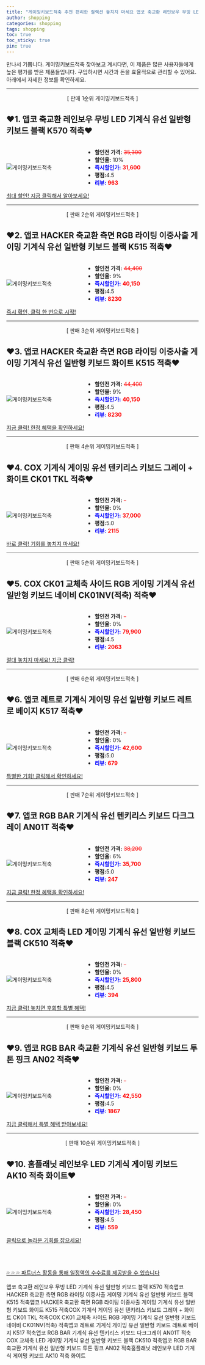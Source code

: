 ```yaml
---
title: "게이밍키보드적축 추천 편리한 컬렉션 놓치지 마세요 앱코 축교환 레인보우 무빙 LED"
author: shopping
categories: shopping
tags: shopping
toc: true
toc_sticky: true
pin: true
---
```

만나서 기쁩니다. 게이밍키보드적축 찾아보고 계시다면, 이 제품은 많은 사용자들에게 높은 평가를 받은 제품들입니다. 구입하시면 시간과 돈을 효율적으로 관리할 수 있어요. 아래에서 자세한 정보를 확인하세요.

---
<p class="toplist" style="margin: 0 auto; display: block; width: fit-content;">[ 판매 1순위 게이밍키보드적축 ]</p>

<h2><strong>❤️1. 앱코 축교환 레인보우 무빙 LED 기계식 유선 일반형 키보드 블랙 K570 적축❤️</strong></h2>

<div style="display: flex; align-items: center;">
    <div style="flex: 0.4;">
        <img src="https://thumbnail6.coupangcdn.com/thumbnails/remote/230x230ex/image/retail/images/2879586982021784-2847587e-1b27-47e9-bd03-38954b4b1707.png" alt="게이밍키보드적축" style="max-width: 100%;">
    </div>
    <div style="flex: 0.6; margin-left: 10px;">
        <ul>
            <li><strong>할인전 가격:</strong> <del style="color: red;">35,300</del></li>
            <li><strong>할인율:</strong> 10%</li>
            <li><span style='color:blue'><strong>즉시할인가:</strong></span> <span style='color:red'><strong>31,600</strong></span></li>
            <li><strong>평점:</strong>4.5</li>
            <li><span style='color:blue'><strong>리뷰:</strong></span> <span style='color:red'><strong>963</strong></span></li>
        </ul>
    </div>
</div>
<div class="center">
    <a href="https://William4Davisa.github.io?lptag=AF9450613&subid=githubio&pageKey=5065639066&traceid=V0-153&itemId=10083033014&vendorItemId=77365896171" class="myButton">
        최대 할인! 지금 클릭해서 알아보세요!
    </a>
</div>


---
<p class="toplist" style="margin: 0 auto; display: block; width: fit-content;">[ 판매 2순위 게이밍키보드적축 ]</p>

<h2><strong>❤️2. 앱코 HACKER 축교환 측면 RGB 라이팅 이중사출 게이밍 기계식 유선 일반형 키보드 블랙 K515 적축❤️</strong></h2>

<div style="display: flex; align-items: center;">
    <div style="flex: 0.4;">
        <img src="https://thumbnail7.coupangcdn.com/thumbnails/remote/230x230ex/image/retail/images/3654756146972005-361ceb89-1f6f-4708-96b2-9676ecfe000b.jpg" alt="게이밍키보드적축" style="max-width: 100%;">
    </div>
    <div style="flex: 0.6; margin-left: 10px;">
        <ul>
            <li><strong>할인전 가격:</strong> <del style="color: red;">44,400</del></li>
            <li><strong>할인율:</strong> 9%</li>
            <li><span style='color:blue'><strong>즉시할인가:</strong></span> <span style='color:red'><strong>40,150</strong></span></li>
            <li><strong>평점:</strong>4.5</li>
            <li><span style='color:blue'><strong>리뷰:</strong></span> <span style='color:red'><strong>8230</strong></span></li>
        </ul>
    </div>
</div>
<div class="center">
    <a href="https://William4Davisa.github.io?lptag=AF9450613&subid=githubio&pageKey=286652670&traceid=V0-153&itemId=18496615578&vendorItemId=5353106091" class="myButton">
        즉시 확인, 클릭 한 번으로 시작!
    </a>
</div>


---
<p class="toplist" style="margin: 0 auto; display: block; width: fit-content;">[ 판매 3순위 게이밍키보드적축 ]</p>

<h2><strong>❤️3. 앱코 HACKER 축교환 측면 RGB 라이팅 이중사출 게이밍 기계식 유선 일반형 키보드 화이트 K515 적축❤️</strong></h2>

<div style="display: flex; align-items: center;">
    <div style="flex: 0.4;">
        <img src="https://thumbnail10.coupangcdn.com/thumbnails/remote/230x230ex/image/retail/images/8843710914525526-f6f0fb88-dc66-4b78-a16c-6064b1fb3d5d.jpg" alt="게이밍키보드적축" style="max-width: 100%;">
    </div>
    <div style="flex: 0.6; margin-left: 10px;">
        <ul>
            <li><strong>할인전 가격:</strong> <del style="color: red;">44,400</del></li>
            <li><strong>할인율:</strong> 9%</li>
            <li><span style='color:blue'><strong>즉시할인가:</strong></span> <span style='color:red'><strong>40,150</strong></span></li>
            <li><strong>평점:</strong>4.5</li>
            <li><span style='color:blue'><strong>리뷰:</strong></span> <span style='color:red'><strong>8230</strong></span></li>
        </ul>
    </div>
</div>
<div class="center">
    <a href="https://William4Davisa.github.io?lptag=AF9450613&subid=githubio&pageKey=286652670&traceid=V0-153&itemId=18496615576&vendorItemId=5416920483" class="myButton">
        지금 클릭! 한정 혜택을 확인하세요!
    </a>
</div>


---
<p class="toplist" style="margin: 0 auto; display: block; width: fit-content;">[ 판매 4순위 게이밍키보드적축 ]</p>

<h2><strong>❤️4. COX 기계식 게이밍 유선 텐키리스 키보드 그레이 + 화이트 CK01 TKL 적축❤️</strong></h2>

<div style="display: flex; align-items: center;">
    <div style="flex: 0.4;">
        <img src="https://thumbnail7.coupangcdn.com/thumbnails/remote/230x230ex/image/vendor_inventory/dd8b/ee9a4cd010addf0257fc98f412a21e5ebf41777984c4228059870ba8b61b.jpg" alt="게이밍키보드적축" style="max-width: 100%;">
    </div>
    <div style="flex: 0.6; margin-left: 10px;">
        <ul>
            <li><strong>할인전 가격:</strong> <del style="color: red;">-</del></li>
            <li><strong>할인율:</strong> 0%</li>
            <li><span style='color:blue'><strong>즉시할인가:</strong></span> <span style='color:red'><strong>37,000</strong></span></li>
            <li><strong>평점:</strong>5.0</li>
            <li><span style='color:blue'><strong>리뷰:</strong></span> <span style='color:red'><strong>2115</strong></span></li>
        </ul>
    </div>
</div>
<div class="center">
    <a href="https://William4Davisa.github.io?lptag=AF9450613&subid=githubio&pageKey=7104115412&traceid=V0-153&itemId=17741234309&vendorItemId=88243339874" class="myButton">
        바로 클릭! 기회를 놓치지 마세요!
    </a>
</div>


---
<p class="toplist" style="margin: 0 auto; display: block; width: fit-content;">[ 판매 5순위 게이밍키보드적축 ]</p>

<h2><strong>❤️5. COX CK01 교체축 사이드 RGB 게이밍 기계식 유선 일반형 키보드 네이비 CK01NV(적축) 적축❤️</strong></h2>

<div style="display: flex; align-items: center;">
    <div style="flex: 0.4;">
        <img src="https://thumbnail10.coupangcdn.com/thumbnails/remote/230x230ex/image/vendor_inventory/41be/37fefc742b1c662402e5bf772410cb64f1de08aacac5e417457054f188db.png" alt="게이밍키보드적축" style="max-width: 100%;">
    </div>
    <div style="flex: 0.6; margin-left: 10px;">
        <ul>
            <li><strong>할인전 가격:</strong> <del style="color: red;">-</del></li>
            <li><strong>할인율:</strong> 0%</li>
            <li><span style='color:blue'><strong>즉시할인가:</strong></span> <span style='color:red'><strong>79,900</strong></span></li>
            <li><strong>평점:</strong>4.5</li>
            <li><span style='color:blue'><strong>리뷰:</strong></span> <span style='color:red'><strong>2063</strong></span></li>
        </ul>
    </div>
</div>
<div class="center">
    <a href="https://William4Davisa.github.io?lptag=AF9450613&subid=githubio&pageKey=5065431750&traceid=V0-153&itemId=6846271607&vendorItemId=88416877150" class="myButton">
        절대 놓치지 마세요! 지금 클릭!
    </a>
</div>


---
<p class="toplist" style="margin: 0 auto; display: block; width: fit-content;">[ 판매 6순위 게이밍키보드적축 ]</p>

<h2><strong>❤️6. 앱코 레트로 기계식 게이밍 유선 일반형 키보드 레트로 베이지 K517 적축❤️</strong></h2>

<div style="display: flex; align-items: center;">
    <div style="flex: 0.4;">
        <img src="https://thumbnail7.coupangcdn.com/thumbnails/remote/230x230ex/image/rs_quotation_api/sdme67jv/fddf004aa3dd42cbacc40187a83982b1.jpg" alt="게이밍키보드적축" style="max-width: 100%;">
    </div>
    <div style="flex: 0.6; margin-left: 10px;">
        <ul>
            <li><strong>할인전 가격:</strong> <del style="color: red;">-</del></li>
            <li><strong>할인율:</strong> 0%</li>
            <li><span style='color:blue'><strong>즉시할인가:</strong></span> <span style='color:red'><strong>42,600</strong></span></li>
            <li><strong>평점:</strong>5.0</li>
            <li><span style='color:blue'><strong>리뷰:</strong></span> <span style='color:red'><strong>679</strong></span></li>
        </ul>
    </div>
</div>
<div class="center">
    <a href="https://William4Davisa.github.io?lptag=AF9450613&subid=githubio&pageKey=7343002878&traceid=V0-153&itemId=18001966595&vendorItemId=85158024913" class="myButton">
        특별한 기회! 클릭해서 확인하세요!
    </a>
</div>


---
<p class="toplist" style="margin: 0 auto; display: block; width: fit-content;">[ 판매 7순위 게이밍키보드적축 ]</p>

<h2><strong>❤️7. 앱코 RGB BAR 기계식 유선 텐키리스 키보드 다크그레이 AN01T 적축❤️</strong></h2>

<div style="display: flex; align-items: center;">
    <div style="flex: 0.4;">
        <img src="https://thumbnail9.coupangcdn.com/thumbnails/remote/230x230ex/image/retail/images/2023/08/04/9/1/1ef3a20c-10dc-4c0e-b1ac-019107e6504a.jpg" alt="게이밍키보드적축" style="max-width: 100%;">
    </div>
    <div style="flex: 0.6; margin-left: 10px;">
        <ul>
            <li><strong>할인전 가격:</strong> <del style="color: red;">38,200</del></li>
            <li><strong>할인율:</strong> 6%</li>
            <li><span style='color:blue'><strong>즉시할인가:</strong></span> <span style='color:red'><strong>35,700</strong></span></li>
            <li><strong>평점:</strong>5.0</li>
            <li><span style='color:blue'><strong>리뷰:</strong></span> <span style='color:red'><strong>247</strong></span></li>
        </ul>
    </div>
</div>
<div class="center">
    <a href="https://William4Davisa.github.io?lptag=AF9450613&subid=githubio&pageKey=7510168723&traceid=V0-153&itemId=19676747973&vendorItemId=86782236403" class="myButton">
        지금 클릭! 한정 혜택을 확인하세요!
    </a>
</div>


---
<p class="toplist" style="margin: 0 auto; display: block; width: fit-content;">[ 판매 8순위 게이밍키보드적축 ]</p>

<h2><strong>❤️8. COX 교체축 LED 게이밍 기계식 유선 일반형 키보드 블랙 CK510 적축❤️</strong></h2>

<div style="display: flex; align-items: center;">
    <div style="flex: 0.4;">
        <img src="https://thumbnail9.coupangcdn.com/thumbnails/remote/230x230ex/image/vendor_inventory/8fff/d9b2a2ed25a539c17903e2dcba3361d8f269bde130cc8b0cf90e7bb11798.jpg" alt="게이밍키보드적축" style="max-width: 100%;">
    </div>
    <div style="flex: 0.6; margin-left: 10px;">
        <ul>
            <li><strong>할인전 가격:</strong> <del style="color: red;">-</del></li>
            <li><strong>할인율:</strong> 0%</li>
            <li><span style='color:blue'><strong>즉시할인가:</strong></span> <span style='color:red'><strong>25,800</strong></span></li>
            <li><strong>평점:</strong>4.5</li>
            <li><span style='color:blue'><strong>리뷰:</strong></span> <span style='color:red'><strong>394</strong></span></li>
        </ul>
    </div>
</div>
<div class="center">
    <a href="https://William4Davisa.github.io?lptag=AF9450613&subid=githubio&pageKey=6530468717&traceid=V0-153&itemId=14502306533&vendorItemId=83078019650" class="myButton">
        지금 클릭! 놓치면 후회할 특별 혜택!
    </a>
</div>


---
<p class="toplist" style="margin: 0 auto; display: block; width: fit-content;">[ 판매 9순위 게이밍키보드적축 ]</p>

<h2><strong>❤️9. 앱코 RGB BAR 축교환 기계식 유선 일반형 키보드 투톤 핑크 AN02 적축❤️</strong></h2>

<div style="display: flex; align-items: center;">
    <div style="flex: 0.4;">
        <img src="https://thumbnail10.coupangcdn.com/thumbnails/remote/230x230ex/image/retail/images/2630934720468519-cb57bd6f-4967-43c7-b953-c4016f826224.jpg" alt="게이밍키보드적축" style="max-width: 100%;">
    </div>
    <div style="flex: 0.6; margin-left: 10px;">
        <ul>
            <li><strong>할인전 가격:</strong> <del style="color: red;">-</del></li>
            <li><strong>할인율:</strong> 0%</li>
            <li><span style='color:blue'><strong>즉시할인가:</strong></span> <span style='color:red'><strong>42,550</strong></span></li>
            <li><strong>평점:</strong>4.5</li>
            <li><span style='color:blue'><strong>리뷰:</strong></span> <span style='color:red'><strong>1867</strong></span></li>
        </ul>
    </div>
</div>
<div class="center">
    <a href="https://William4Davisa.github.io?lptag=AF9450613&subid=githubio&pageKey=5837186732&traceid=V0-153&itemId=10119043335&vendorItemId=77401817276" class="myButton">
        지금 클릭해서 특별 혜택 받아보세요!
    </a>
</div>


---
<p class="toplist" style="margin: 0 auto; display: block; width: fit-content;">[ 판매 10순위 게이밍키보드적축 ]</p>

<h2><strong>❤️10. 홈플래닛 레인보우 LED 기계식 게이밍 키보드 AK10 적축 화이트❤️</strong></h2>

<div style="display: flex; align-items: center;">
    <div style="flex: 0.4;">
        <img src="https://thumbnail6.coupangcdn.com/thumbnails/remote/230x230ex/image/retail/images/4700224792708524-cf83b123-0919-4343-91f2-a58dbef3e547.png" alt="게이밍키보드적축" style="max-width: 100%;">
    </div>
    <div style="flex: 0.6; margin-left: 10px;">
        <ul>
            <li><strong>할인전 가격:</strong> <del style="color: red;">-</del></li>
            <li><strong>할인율:</strong> 0%</li>
            <li><span style='color:blue'><strong>즉시할인가:</strong></span> <span style='color:red'><strong>28,450</strong></span></li>
            <li><strong>평점:</strong>4.5</li>
            <li><span style='color:blue'><strong>리뷰:</strong></span> <span style='color:red'><strong>559</strong></span></li>
        </ul>
    </div>
</div>
<div class="center">
    <a href="https://William4Davisa.github.io?lptag=AF9450613&subid=githubio&pageKey=6776809706&traceid=V0-153&itemId=15925473471&vendorItemId=83132674304" class="myButton">
        클릭으로 놀라운 기회를 잡으세요!
    </a>
</div>

<br><br><br>[💦 💦 💦 파트너스 활동을 통해 일정액의 수수료를 제공받을 수 있습니다](https://link.coupang.com/a/bcpT2c)<br><br>앱코 축교환 레인보우 무빙 LED 기계식 유선 일반형 키보드 블랙 K570 적축앱코 HACKER 축교환 측면 RGB 라이팅 이중사출 게이밍 기계식 유선 일반형 키보드 블랙 K515 적축앱코 HACKER 축교환 측면 RGB 라이팅 이중사출 게이밍 기계식 유선 일반형 키보드 화이트 K515 적축COX 기계식 게이밍 유선 텐키리스 키보드 그레이 + 화이트 CK01 TKL 적축COX CK01 교체축 사이드 RGB 게이밍 기계식 유선 일반형 키보드 네이비 CK01NV(적축) 적축앱코 레트로 기계식 게이밍 유선 일반형 키보드 레트로 베이지 K517 적축앱코 RGB BAR 기계식 유선 텐키리스 키보드 다크그레이 AN01T 적축COX 교체축 LED 게이밍 기계식 유선 일반형 키보드 블랙 CK510 적축앱코 RGB BAR 축교환 기계식 유선 일반형 키보드 투톤 핑크 AN02 적축홈플래닛 레인보우 LED 기계식 게이밍 키보드 AK10 적축 화이트